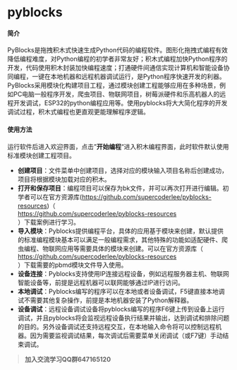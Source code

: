 # pyblocks

#### 简介

PyBlocks是拖拽积木式快速生成Python代码的编程软件。图形化拖拽式编程有效降低编程难度，对Python编程的初学者非常友好；积木式编程加快Python程序的开发，代码使用积木封装加快编程速度；打通硬件间通信实现计算机和智能设备协同编程，一键在本地机器和远程机器调试运行，是Python程序快速开发的利器。PyBlocks采用模块化构建项目工程，通过模块创建工程能够应用在多种场景，例如PC电脑一般程序开发，爬虫项目、物联网项目，树莓派硬件和乐高机器人的远程开发调试，ESP32的python编程应用等。使用pyblocks将大大简化程序的开发调试过程，积木式编程也更直观更能理解程序逻辑。

#### 使用方法

运行软件后进入欢迎界面，点击”**开始编程**“进入积木编程界面，此时软件默认使用标准模块创建工程项目。

- **创建项目**：文件菜单中创建项目，选择对应的模块输入项目名称后创建成功，项目将根据模块加载对应的积木。
- **打开和保存项目**：编程项目可以保存为bk文件，并可以再次打开进行编辑。初学者可以在官方资源库(https://github.com/supercoderlee/pyblocks-resources)（<div>https://github.com/supercoderlee/pyblocks-resources</div>）下载案例进行学习。
- **导入模块**：Pyblocks提供编程平台，具体的应用基于模块来创建，默认提供的标准编程模块基本可以满足一般编程需求，其他特殊的功能如适配硬件、爬虫编程、物联网应用等需要具体的模块来创建。可以在官方资源库（<div>https://github.com/supercoderlee/pyblocks-resources</div>）下载需要的pbmd模块文件导入使用。
- **设备连接**：Pyblocks支持使用IP连接远程设备，例如远程服务器主机、物联网智能设备等，前提是远程机器可以联网能够通过IP进行访问。
- **本地调试**：Pyblocks编写的程序可以在本地或者设备调试，F5键直接本地调试不需要其他复杂操作，前提是本地机器安装了Python解释器。
- **设备调试**：远程设备调试设备将pyblocks编写的程序F6键上传到设备上运行调试，并且pyblocks将会监视远程设备执行结果并输出，达到调试和排除问题的目的。另外设备调试还支持远程交互，在本地输入命令将可以控制远程机器。因为需要监视调试结果，每次调试后需要菜单关闭调试（或F7键）手动结束调试。

> **加入交流学习QQ群647165120**
